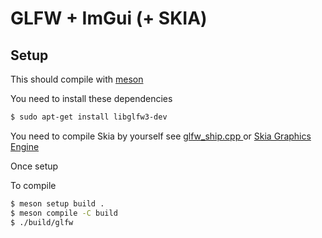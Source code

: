 # GLFW + ImGui (+ SKIA)

## Setup

This should compile with [meson](https://mesonbuild.com/index.html)

You need to install these dependencies

```bash
$ sudo apt-get install libglfw3-dev
```

You need to compile Skia by yourself
see [glfw_ship.cpp ](https://gist.github.com/ad8e/dd150b775ae6aa4d5cf1a092e4713add)
or [Skia Graphics Engine](https://yduf.github.io/lib-skia/)

Once setup

To compile
```bash
$ meson setup build . 
$ meson compile -C build 
$ ./build/glfw
```